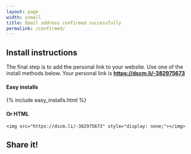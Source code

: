 ```yaml
---
layout: page
width: xsmall
title: Email address confirmed successfully
permalink: /confirmed/
---
```

<script>
  gtag('event', 'conversion', {
      'send_to': 'AW-957992313/VTiGCJTGo9UYEPma58gD',
      'transaction_id': ''
  });
</script>

## Install instructions

The final step is to add the personal link to your website. 
Use one of the install methods below. Your personal link is <b>https://dscm.li/-382975673</b>

#### Easy installs
{% include easy_installs.html %}

#### Or HTML
```
<img src="https://dscm.li/-382975673" style="display: none;"></img>
```

## Share it!
<a href="https://twitter.com/share?text=I%20just%20signed%20up%20to%20didsomeoneclone.me%20to%20get%20notified%20once%20my%20website%20is%20cloned%20#phishing%20#dscm&url=%20" class="twitter-share-button" data-size=large data-show-count="false"></a><script async src="https://platform.twitter.com/widgets.js" charset="utf-8"></script>

<script>
const queryString = window.location.search;
const urlParams = new URLSearchParams(queryString);
id = urlParams.get('id');

if (id && /^-?[0-9]+$/.test(id)) {
	document.body.innerHTML = document.body.innerHTML.replace(/-382975673/g, id);
}
</script>

